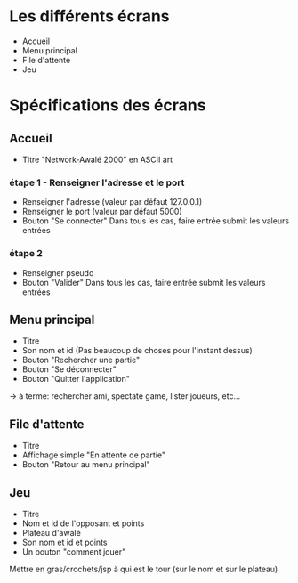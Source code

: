 # Les différents écrans
- Accueil
- Menu principal
- File d'attente
- Jeu

# Spécifications des écrans

## Accueil
- Titre "Network-Awalé 2000" en ASCII art

### étape 1 - Renseigner l'adresse et le port
- Renseigner l'adresse (valeur par défaut 127.0.0.1)
- Renseigner le port (valeur par défaut 5000)
- Bouton "Se connecter"
Dans tous les cas, faire entrée submit les valeurs entrées

### étape 2
- Renseigner pseudo
- Bouton "Valider"
Dans tous les cas, faire entrée submit les valeurs entrées

## Menu principal
- Titre
- Son nom et id
(Pas beaucoup de choses pour l'instant dessus)
- Bouton "Rechercher une partie"
- Bouton "Se déconnecter"
- Bouton "Quitter l'application"

-> à terme: rechercher ami, spectate game, lister joueurs, etc...

## File d'attente
- Titre
- Affichage simple "En attente de partie"
- Bouton "Retour au menu principal"

## Jeu
- Titre
- Nom et id de l'opposant et points
- Plateau d'awalé
- Son nom et id et points
- Un bouton "comment jouer"

Mettre en gras/crochets/jsp à qui est le tour (sur le nom et sur le plateau)